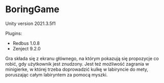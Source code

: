 # BoringGame
Unity version 2021.3.5f1

Plugins:
- Redbus 1.0.8
- Zenject 9.2.0

Gra składa się z ekranu głównego, na którym pokazują się propozycje co robić, gdy użytkownik jest znudzony.
Jest też możliwość zagrania w minigierke, w której trzeba doprowadzić kulkę w labiryncie do mety, poruszając
całym labiryntem za pomocą myszki.
